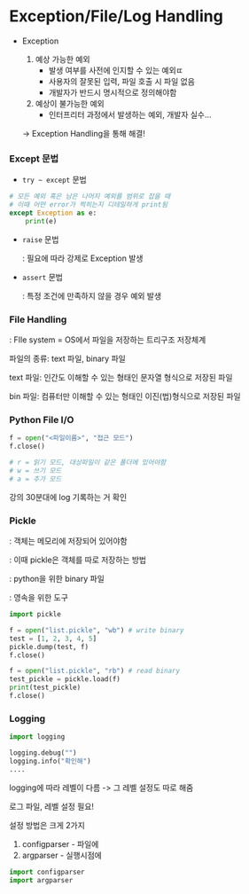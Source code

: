 # Exception/File/Log Handling

- Exception

  1) 예상 가능한 예외
     - 발생 여부를 사전에 인지할 수 있는 예외ㄸ
     - 사용자의 잘못된 입력, 파일 호출 시 파일 없음
     - 개발자가 반드시 명시적으로 정의해야함
  2) 예상이 불가능한 예외
     - 인터프리터 과정에서 발생하는 예외, 개발자 실수...

  

  -> Exception Handling을 통해 해결!



### Except 문법

- `try ~ except` 문법

```python
# 모든 예외 혹은 남은 나머지 예외를 범위로 잡을 때
# 이때 어떤 error가 찍히는지 디테일하게 print됨
except Exception as e:
    print(e)
```

- `raise` 문법

  : 필요에 따라 강제로 Exception 발생

- `assert` 문법

  : 특정 조건에 만족하지 않을 경우 예외 발생



### File Handling

: FIle system = OS에서 파일을 저장하는 트리구조 저장체계



파일의 종류: text 파일, binary 파일

text 파일: 인간도 이해할 수 있는 형태인 문자열 형식으로 저장된 파일

bin 파일: 컴퓨터만 이해할 수 있는 형태인 이진(법)형식으로 저장된 파일



### Python File I/O

```python
f = open("<파일이름>", "접근 모드")
f.close()

# r = 읽기 모드, 대상파일이 같은 폴더에 있어야함
# w = 쓰기 모드
# a = 추가 모드


```



강의 30분대에 log 기록하는 거 확인



### Pickle

: 객체는 메모리에 저장되어 있어야함

: 이때 pickle은 객체를 따로 저장하는 방법

: python을 위한 binary  파일

: 영속을 위한 도구

```python
import pickle

f = open("list.pickle", "wb") # write binary
test = [1, 2, 3, 4, 5]
pickle.dump(test, f)
f.close()

f = open("list.pickle", "rb") # read binary
test_pickle = pickle.load(f)
print(test_pickle)
f.close()
```



### Logging

```python
import logging

logging.debug("")
logging.info("확인해")
....

```

 logging에 따라 레벨이 다름 -> 그 레벨 설정도 따로 해줌

로그 파일, 레벨 설정 필요!



설정 방법은 크게 2가지

1. configparser - 파일에
2. argparser - 실행시점에



```python
import configparser
import argparser
```


